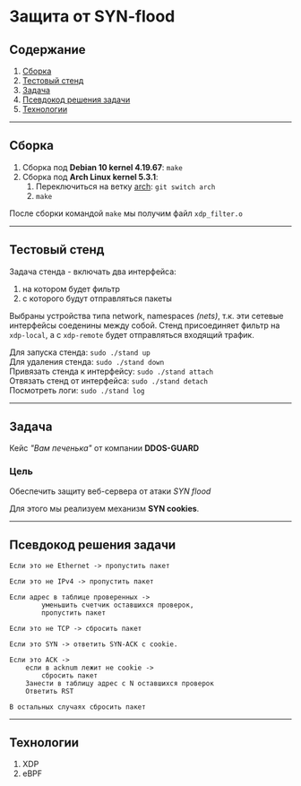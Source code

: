 # Защита от SYN-flood

## Содержание
1. [Сборка](https://github.com/qvntz/syn-flood-protect/tree/main#сборка)
2. [Тестовый стенд](https://github.com/qvntz/syn-flood-protect/tree/main#тестовый-стенд)
3. [Задача](https://github.com/qvntz/syn-flood-protect/tree/main#задача)
4. [Псевдокод решения задачи](https://github.com/qvntz/syn-flood-protect#псевдокод-решения-задачи)
5. [Технологии](#технологии)


---
## Сборка ##
    
1. Сборка под **Debian 10 kernel 4.19.67**: `make`
2. Сборка под **Arch Linux kernel 5.3.1**:
    1. Переключиться на ветку [arch](https://github.com/qvntz/syn-flood-protect/tree/arch): `git switch arch`
    2. `make`
    
После сборки командой `make` мы получим файл `xdp_filter.o`

---
## Тестовый стенд ##
Задача стенда - включать два интерфейса:
1. на котором будет фильтр
2. с которого будут отправляться пакеты

Выбраны устройства типа network, namespaces _(nets)_, т.к. эти сетевые интерфейсы 
соеденины между собой. Стенд присоединяет фильтр на `xdp-local`, 
а с `xdp-remote` будет отправляться входящий трафик. 



Для запуска стенда: `sudo ./stand up` <br>
Для удаления стенда: `sudo ./stand down` <br>
Привязать стенда к интерфейсу: `sudo ./stand attach` <br>
Отвязать стенд от интерфейса: `sudo ./stand detach` <br>
Посмотреть логи: `sudo ./stand log` <br>

---
## Задача ##
Кейс *"Вам печенька"* от компании **DDOS-GUARD**

### Цель ###
Обеспечить защиту веб-сервера от атаки _SYN flood_

Для этого мы реализуем механизм **SYN cookies**.

----
## Псевдокод решения задачи ##
    Если это не Ethernet -> пропустить пакет

    Если это не IPv4 -> пропустить пакет

    Если адрес в таблице проверенных ->
            уменьшить счетчик оставшихся проверок,
            пропустить пакет

    Если это не TCP -> сбросить пакет

    Если это SYN -> ответить SYN-ACK с cookie.

    Если это ACK ->
        если в acknum лежит не cookie ->
            сбросить пакет
        Занести в таблицу адрес с N оставшихся проверок
        Ответить RST

    В остальных случаях сбросить пакет

---
## Технологии ##
1. XDP
2. eBPF

